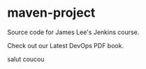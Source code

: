 # maven-project
Source code for James Lee's Jenkins course.

Check out our Latest DevOps PDF book.


salut
coucou
